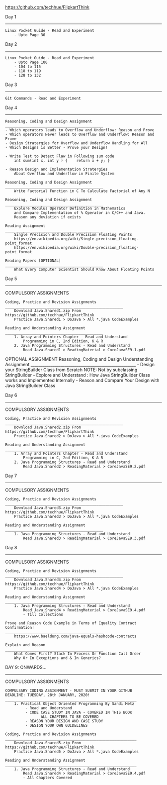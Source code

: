 
https://github.com/techhue/FlipkartThink

Day 1
____________________________________________
	Linux Pocket Guide - Read and Experiment 
		- Upto Page 30

Day 2
____________________________________________
	Linux Pocket Guide - Read and Experiment 
		- Upto Page 100
		- 104 to 115
		- 118 to 119
		- 128 to 132

Day 3
____________________________________________
	Git Commands - Read and Experiment 

Day 4
____________________________________________
	Reasoning, Coding and Design Assignment
	____________________________________________
	- Which operators leads to Overflow and Underflow: Reason and Prove
	- Which operators Never leads to Overflow and Underflow: Reason and Prove
	- Design Stratergies for Overflow and Underflow Handling for All
	- Which Designs is Better - Prove your Design!

	- Write Test to Detect Flaw in Following sum code 
		int sum(int x, int y ) {	return x + y; }

	- Reason Design and Implementation Stratergies
		About Overflow and Underflow in Finite System

	Reasoning, Coding and Design Assignment
	____________________________________________
		Write Factorial Function in C To Calculate Factorial of Any N

	Reasoning, Coding and Design Assignment
	____________________________________________
		Explore Modulus Operator Definition in Mathematics
		and Compare Implementation of % Operator in C/C++ and Java.
		Reason any deviation if exists

	Reading Assignment
	____________________________________________
		Single Precision and Double Precision Floating Points
		https://en.wikipedia.org/wiki/Single-precision_floating-point_format
		https://en.wikipedia.org/wiki/Double-precision_floating-point_format	

	Reading Papers [OPTIONAL]
	____________________________________________
		What Every Computer Scientist Should Know About Floating Points

Day 5
___________________________________________________________
COMPULSORY ASSIGNMENTS
	
	Coding, Practice and Revision Assignments
	_____________________________________________________
		Download Java.Shared1.zip From https://github.com/techhue/FlipkartThink
		Practice Java.Shared1 > DoJava > All *.java CodeExamples

	Reading and Understanding Assignment
	____________________________________________
	 	1. Array and Pointers Chapter - Read and Understand 
	 		Programming in C, 2nd Edition, K & R 
	 	2. Java Programming Structures - Read and Understand
			Read Java.Shared1 > ReadingMaterial > CoreJavaSE9.1.pdf

OPTIONAL ASSIGNMENT
	Reasoning, Coding and Design Understanding Assignment
	_____________________________________________________
		- Design your StringBuilder Class from Scratch
				NOTE: Not by subclassing StringBuilder
		- Explore and Understand : How Java StringBuilder Class works
			and Implemented Internally
		- Reason and Compare Your Design with Java StringBuilder Class

Day 6
___________________________________________________________
COMPULSORY ASSIGNMENTS
	
	Coding, Practice and Revision Assignments
	_____________________________________________________
		Download Java.Shared2.zip From https://github.com/techhue/FlipkartThink
		Practice Java.Shared2 > DoJava > All *.java CodeExamples

	Reading and Understanding Assignment
	____________________________________________
	 	1. Array and Pointers Chapter - Read and Understand 
	 		Programming in C, 2nd Edition, K & R 
	 	2. Java Programming Structures - Read and Understand
			Read Java.Shared2 > ReadingMaterial > CoreJavaSE9.2.pdf

Day 7
___________________________________________________________
COMPULSORY ASSIGNMENTS
	
	Coding, Practice and Revision Assignments
	_____________________________________________________
		Download Java.Shared3.zip From https://github.com/techhue/FlipkartThink
		Practice Java.Shared3 > DoJava > All *.java CodeExamples

	Reading and Understanding Assignment
	____________________________________________
	 	1. Java Programming Structures - Read and Understand
			Read Java.Shared3 > ReadingMaterial > CoreJavaSE9.3.pdf

Day 8
___________________________________________________________
COMPULSORY ASSIGNMENTS
	
	Coding, Practice and Revision Assignments
	_____________________________________________________
		Download Java.Shared4.zip From https://github.com/techhue/FlipkartThink
		Practice Java.Shared4 > DoJava > All *.java CodeExamples

	Reading and Understanding Assignment
	____________________________________________
	 	1. Java Programming Structures - Read and Understand
			Read Java.Shared4 > ReadingMaterial > CoreJavaSE9.4.pdf
			- Till Collections

	Prove and Reason Code Example in Terms of Equality Contract Confirmation!
	____________________________________________
		https://www.baeldung.com/java-equals-hashcode-contracts

	Explain and Reason
	____________________________________________
		What Comes First? Stack In Process Or Function Call Order
		Why Or In Exceptions and & In Generics?


DAY 9: ONWARDS...
___________________________________________________________
COMPULSORY ASSIGNMENTS
	
	COMPULSARY CODING ASSIGNMENT - MUST SUBMIT IN YOUR GITHUB
	DEADLINE: TUESDAY, 28th JANUARY, 2020!
	___________________________________________________________	
		1. Practical Object Oriented Programming By Sandi Metz
			 - Read and Understand
			 - CODE CASE STUDY IN JAVA - COVERED IN THIS BOOK
			 		ALL CHAPTERS TO BE COVERED
			 - REASON YOUR DESIGN AND CASE STUDY
			 - DESIGN YOUR OWN GUIDELINES

	Coding, Practice and Revision Assignments
	___________________________________________________________
		Download Java.Shared5.zip From https://github.com/techhue/FlipkartThink
		Practice Java.Shared5 > DoJava > All *.java CodeExamples

	Reading and Understanding Assignment
	___________________________________________________________
	 	1. Java Programming Structures - Read and Understand
			Read Java.Shared4 > ReadingMaterial > CoreJavaSE9.4.pdf
			- All Chapters Covered

